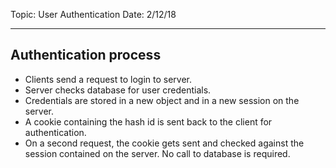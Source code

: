 Topic: User Authentication
Date: 2/12/18
***

## Authentication process
- Clients send a request to login to server.
- Server checks database for user credentials. 
- Credentials are stored in a new object and in a new session on the server.
- A cookie containing the hash id is sent back to the client for authentication.
- On a second request, the cookie gets sent and checked against the session contained on the server. No call to database is required.